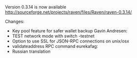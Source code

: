 Version 0.3.14 is now available
http://sourceforge.net/projects/raven/files/Raven/raven-0.3.14/

Changes:
* Key pool feature for safer wallet backup
Gavin Andresen:
* TEST network mode with switch -testnet
* Option to use SSL for JSON-RPC connections on unix/osx
* validateaddress RPC command
eurekafag:
* Russian translation
